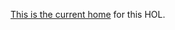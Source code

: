 [This is the current home](https://github.com/Microsoft/PartsUnlimitedMRPmicro/blob/gh-pages/_posts/2017-04-24-deploy-acs-kubernetes-helm.md) for this HOL.